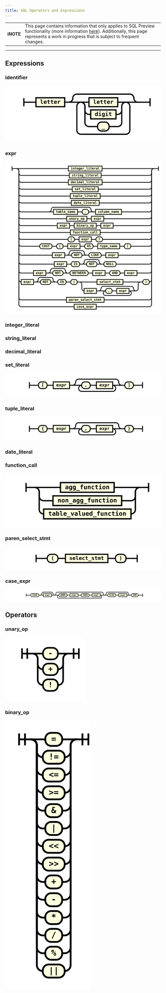 ```yaml
---
title: SQL Operators and Expressions
---
```


| | |
|-|-|
| **ℹ️NOTE** | This page contains information that only applies to SQL Preview functionality (more information [here](/data-querying/sql-preview)). Additionally, this page represents a work in progress that is subject to frequent changes. |

---


## Expressions

### identifier
![expr](/img/sql/identifier.svg)

### expr
![expr](/img/sql/expr.svg)

### integer_literal


### string_literal


### decimal_literal


### set_literal
![expr](/img/sql/set_literal.svg)

### tuple_literal
![expr](/img/sql/tuple_literal.svg)

### date_literal

### function_call
![expr](/img/sql/function_call.svg)

### paren_select_stmt
![expr](/img/sql/paren_select_stmt.svg)

### case_expr
![expr](/img/sql/case_expr.svg)

## Operators

### unary_op
![expr](/img/sql/unary_op.svg)

### binary_op
![expr](/img/sql/binary_op.svg)
